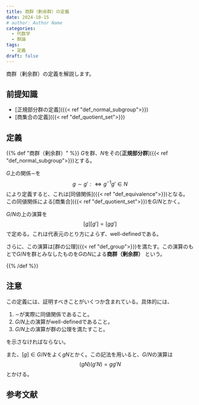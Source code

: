 ```yaml
---
title: 商群（剰余群）の定義
date: 2024-10-15
# author: Author Name
categories:
  - 代数学
  - 群論
tags:
  - 定義
draft: false
---
```


商群（剰余群）の定義を解説します。

<!--more-->

## 前提知識

- [正規部分群の定義]({{< ref "def_normal_subgroup">}})
- [商集合の定義]({{< ref "def_quotient_set">}})

## 定義

{{% def "商群（剰余群）" %}}
$G$を群、$N$をその[**正規部分群**]({{< ref "def_normal_subgroup">}})とする。

$G$上の関係$\sim$を
$$g \sim g' :\iff g^{-1} g' \in N $$により定義すると、これは[同値関係]({{< ref "def_equivalence">}})となる。
この同値関係による[商集合]({{< ref "def_quotient_set">}})を$G/N$とかく。

$G/N$の上の演算を
$$[g][g'] = [gg']$$
で定める。これは代表元のとり方によらず、well-definedである。

さらに、この演算は[群の公理]({{< ref "def_group">}})を満たす。この演算のもとで$G/N$を群とみなしたものを$G$の$N$による**商群（剰余群）** という。

{{% /def %}}

## 注意

この定義には、証明すべきことがいくつか含まれている。具体的には、

1. $\sim$が実際に同値関係であること。
2. $G/N$上の演算がwell-definedであること。
3. $G/N$上の演算が群の公理を満たすこと。

を示さなければならない。

また、$[g] \in G/N$をよく$gN$とかく。この記法を用いると、$G/N$の演算は
$$(gN) (g'N) = gg'N$$
とかける。

## 参考文献
